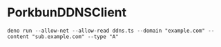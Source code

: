 # PorkbunDDNSClient

```
deno run --allow-net --allow-read ddns.ts --domain "example.com" --content "sub.example.com" --type "A"
```
